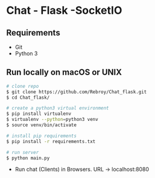 # Chat - Flask -SocketIO

## Requirements
- Git
- Python 3

## Run locally on macOS or UNIX
```bash
# clone repo
$ git clone https://github.com/Rebroy/Chat_flask.git
$ cd Chat_flask/

# create a python3 virtual environment
$ pip install virtualenv
$ virtualenv --python=python3 venv
$ source venv/bin/activate

# install pip requirements
$ pip install -r requirements.txt

# run server
$ python main.py

```

- Run chat (Clients) in Browsers. URL -> localhost:8080


